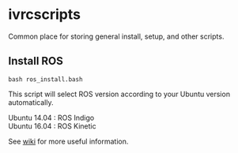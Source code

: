 # ivrcscripts
Common place for storing general install, setup, and other scripts.

## Install ROS
```
bash ros_install.bash 
```
This script will select ROS version according to your Ubuntu version automatically.

Ubuntu 14.04 : ROS Indigo   
Ubuntu 16.04 : ROS Kinetic   



See [wiki](https://github.com/bit-ivrc/ivrcscripts/wiki) for more useful information. 

